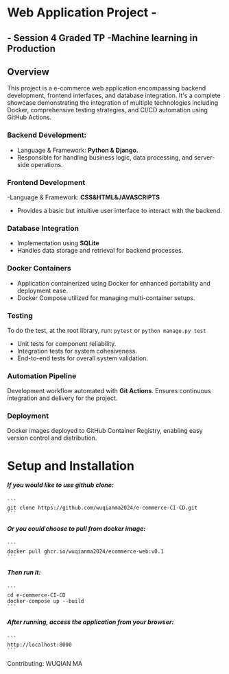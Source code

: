 # Web Application Project -
## - Session 4 Graded TP -Machine learning in Production
## Overview
This project is a e-commerce web application encompassing backend development, frontend interfaces, and database integration. It's a complete showcase demonstrating the integration of multiple technologies including Docker, comprehensive testing strategies, and CI/CD automation using GitHub Actions.

### Backend Development: 
- Language & Framework: **Python & Django.**
- Responsible for handling business logic, data processing, and server-side operations.

### Frontend Development
-Language & Framework: **CSS&HTML&JAVASCRIPTS**
- Provides a basic but intuitive user interface to interact with the backend.

### Database Integration
- Implementation using **SQLite** 
- Handles data storage and retrieval for backend processes.

### Docker Containers
- Application containerized using Docker for enhanced portability and deployment ease.
- Docker Compose utilized for managing multi-container setups.

### Testing
To do the test, at the root library, run:
    ```pytest```
or
    ```python manage.py test```

- Unit tests for component reliability.
- Integration tests for system cohesiveness.
- End-to-end tests for overall system validation.

### Automation Pipeline

Development workflow automated with **Git Actions**.
Ensures continuous integration and delivery for the project.

### Deployment

Docker images deployed to GitHub Container Registry, enabling easy version control and distribution.


# Setup and Installation
##### If you would like to use github clone:
    ```
    git clone https://github.com/wuqianma2024/e-commerce-CI-CD.git
    ```

##### Or you could choose to pull from docker image:
    ```
    docker pull ghcr.io/wuqianma2024/ecommerce-web:v0.1
    ```
##### Then run it:
    ```
    cd e-commerce-CI-CD
    docker-compose up --build
    ```
##### After running, access the application from your browser:
    ```
    http://localhost:8000
    ```





Contributing: WUQIAN MA
